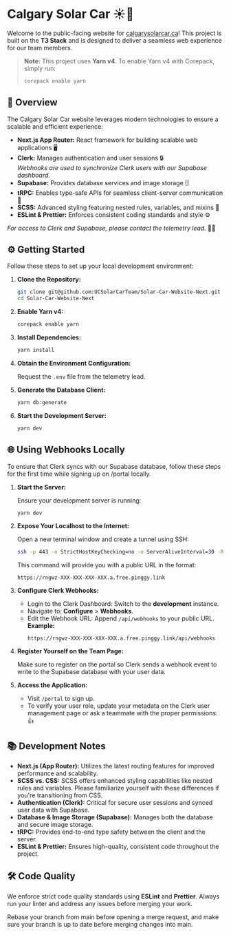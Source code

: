 # Calgary Solar Car ☀️🚗

Welcome to the public-facing website for [calgarysolarcar.ca](https://calgarysolarcar.ca)! This project is built on the **T3 Stack** and is designed to deliver a seamless web experience for our team members.

> **Note:** This project uses **Yarn v4**. To enable Yarn v4 with Corepack, simply run:
>
> ```bash
> corepack enable yarn
> ```

## 🚀 Overview

The Calgary Solar Car website leverages modern technologies to ensure a scalable and efficient experience:

- **Next.js App Router:** React framework for building scalable web applications 🖥️
- **Clerk:** Manages authentication and user sessions 🔒  
  *Webhooks are used to synchronize Clerk users with our Supabase dashboard.*
- **Supabase:** Provides database services and image storage 🗄️
- **tRPC:** Enables type-safe APIs for seamless client-server communication 🔄
- **SCSS:** Advanced styling featuring nested rules, variables, and mixins 🎨
- **ESLint & Prettier:** Enforces consistent coding standards and style ⚙️

*For access to Clerk and Supabase, please contact the telemetry lead.* 🙋‍♂️

## ⚙️ Getting Started

Follow these steps to set up your local development environment:

1. **Clone the Repository:**

   ```bash
   git clone git@github.com:UCSolarCarTeam/Solar-Car-Website-Next.git
   cd Solar-Car-Website-Next
   ```

2. **Enable Yarn v4:**

   ```bash
   corepack enable yarn
   ```

3. **Install Dependencies:**

   ```bash
   yarn install
   ```

4. **Obtain the Environment Configuration:**

   Request the `.env` file from the telemetry lead.

5. **Generate the Database Client:**

   ```bash
   yarn db:generate
   ```

6. **Start the Development Server:**

   ```bash
   yarn dev
   ```

## 🌐 Using Webhooks Locally

To ensure that Clerk syncs with our Supabase database, follow these steps for the first time while signing up on /portal locally.

1. **Start the Server:**

   Ensure your development server is running:

   ```bash
   yarn dev
   ```

2. **Expose Your Localhost to the Internet:**

   Open a new terminal window and create a tunnel using SSH:

   ```bash
   ssh -p 443 -o StrictHostKeyChecking=no -o ServerAliveInterval=30 -R0:0.0.0.0:3000 a.pinggy.io
   ```

   This command will provide you with a public URL in the format:

   ```
   https://rngwz-XXX-XXX-XXX-XXX.a.free.pinggy.link
   ```

3. **Configure Clerk Webhooks:**

   - Login to the Clerk Dashboard: Switch to the **development** instance.
   - Navigate to: **Configure** > **Webhooks**.
   - Edit the Webhook URL: Append `/api/webhooks` to your public URL.  
     **Example:**
     ```
     https://rngwz-XXX-XXX-XXX-XXX.a.free.pinggy.link/api/webhooks
     ```

4. **Register Yourself on the Team Page:**

   Make sure to register on the portal so Clerk sends a webhook event to write to the Supabase database with your user data.

5. **Access the Application:**

   - Visit `/portal` to sign up.
   - To verify your user role, update your metadata on the Clerk user management page or ask a teammate with the proper permissions. 👍

## 📚 Development Notes

- **Next.js (App Router):** Utilizes the latest routing features for improved performance and scalability.
- **SCSS vs. CSS:** SCSS offers enhanced styling capabilities like nested rules and variables. Please familiarize yourself with these differences if you're transitioning from CSS.
- **Authentication (Clerk):** Critical for secure user sessions and synced user data with Supabase.
- **Database & Image Storage (Supabase):** Manages both the database and secure image storage.
- **tRPC:** Provides end-to-end type safety between the client and the server.
- **ESLint & Prettier:** Ensures high-quality, consistent code throughout the project.

## 🛠️ Code Quality

We enforce strict code quality standards using **ESLint** and **Prettier**. Always run your linter and address any issues before merging your work.

Rebase your branch from main before opening a merge request, and make sure your branch is up to date before merging changes into main.
